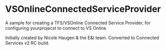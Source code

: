 # VSOnlineConnectedServiceProvider
A sample for creating a TFS/VSOnline Connected Service Provider, for configuring yourprojecst to connect to VS Online

Initially created by Nicole Haugen & the E&I team. Converted to Connected Services v2 RC build.
